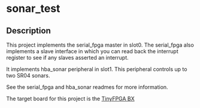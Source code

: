 # sonar_test

## Description

This project implements the serial_fpga master in slot0.
The serial_fpga also implements a slave interface
in which you can read back the interrupt register
to see if any slaves asserted an interrupt.

It implements hba_sonar peripheral in slot1.
This peripheral controls up to two SR04 sonars.

See the serial_fpga and hba_sonar readmes for more information.

The target board for this project is the 
[TinyFPGA BX](https://github.com/tinyfpga/TinyFPGA-BX)




